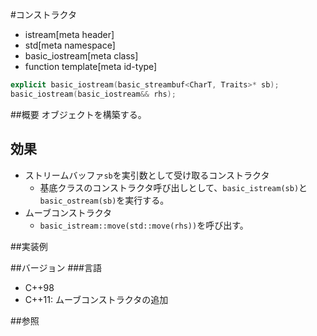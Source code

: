 #コンストラクタ
* istream[meta header]
* std[meta namespace]
* basic_iostream[meta class]
* function template[meta id-type]

```cpp
explicit basic_iostream(basic_streambuf<CharT, Traits>* sb);
basic_iostream(basic_iostream&& rhs);
```

##概要
オブジェクトを構築する。

## 効果
- ストリームバッファ`sb`を実引数として受け取るコンストラクタ
    - 基底クラスのコンストラクタ呼び出しとして、`basic_istream(sb)`と`basic_ostream(sb)`を実行する。
- ムーブコンストラクタ
    - `basic_istream::move(std::move(rhs))`を呼び出す。

##実装例

##バージョン
###言語
- C++98
- C++11: ムーブコンストラクタの追加

##参照
